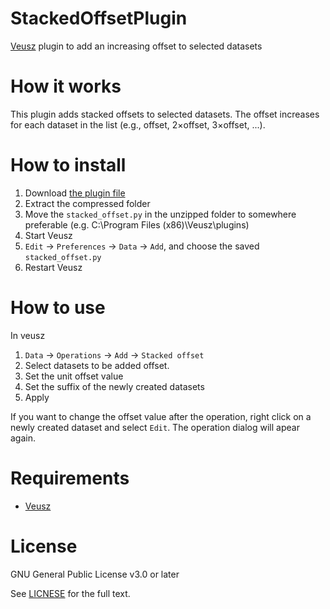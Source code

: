 # StackedOffsetPlugin
[Veusz](https://veusz.github.io/) plugin to add an increasing offset to selected datasets

# How it works
This plugin adds stacked offsets to selected datasets. The offset increases for each dataset in the list (e.g., offset, 2×offset, 3×offset, ...).

# How to install
1. Download [the plugin file](https://github.com/korintje/StackedOffsetPlugin/archive/refs/tags/v1.1.zip)
2. Extract the compressed folder
3. Move the `stacked_offset.py` in the unzipped folder to somewhere preferable (e.g. C:\Program Files (x86)\Veusz\plugins)
4. Start Veusz
5. `Edit` -> `Preferences` -> `Data` -> `Add`, and choose the saved `stacked_offset.py`
6. Restart Veusz

# How to use
In veusz
1. `Data` -> `Operations` -> `Add` -> `Stacked offset`
2. Select datasets to be added offset.
3. Set the unit offset value
4. Set the suffix of the newly created datasets
5. Apply

If you want to change the offset value after the operation, right click on a newly created dataset and select `Edit`.
The operation dialog will apear again. 

# Requirements
- [Veusz](https://veusz.github.io/)

# License
GNU General Public License v3.0 or later  

See [LICNESE](https://github.com/korintje/StackedOffsetPlugin/blob/main/LICENSE) for the full text.
